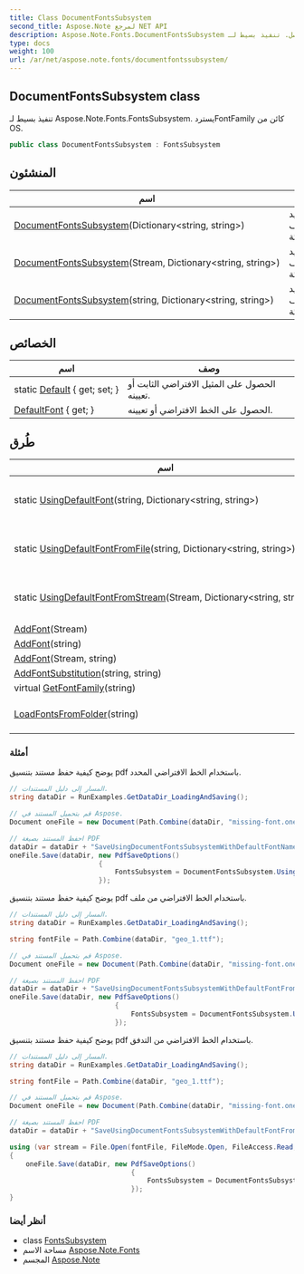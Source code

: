```yaml
---
title: Class DocumentFontsSubsystem
second_title: Aspose.Note لمرجع NET API
description: Aspose.Note.Fonts.DocumentFontsSubsystem فصل. تنفيذ بسيط لـ Aspose.Note.Fonts.FontsSubsystem. يستردFontFamily كائن من OS.
type: docs
weight: 100
url: /ar/net/aspose.note.fonts/documentfontssubsystem/
---
```

## DocumentFontsSubsystem class

تنفيذ بسيط لـ Aspose.Note.Fonts.FontsSubsystem. يستردFontFamily كائن من OS.

```csharp
public class DocumentFontsSubsystem : FontsSubsystem
```

## المنشئون

| اسم | وصف |
| --- | --- |
| [DocumentFontsSubsystem](documentfontssubsystem/#constructor)(Dictionary&lt;string, string&gt;) | يقوم بتهيئة مثيل جديد لملف`DocumentFontsSubsystem` فئة . |
| [DocumentFontsSubsystem](documentfontssubsystem/#constructor_1)(Stream, Dictionary&lt;string, string&gt;) | يقوم بتهيئة مثيل جديد لملف`DocumentFontsSubsystem` فئة . |
| [DocumentFontsSubsystem](documentfontssubsystem/#constructor_2)(string, Dictionary&lt;string, string&gt;) | يقوم بتهيئة مثيل جديد لملف`DocumentFontsSubsystem` فئة . |

## الخصائص

| اسم | وصف |
| --- | --- |
| static [Default](../../aspose.note.fonts/documentfontssubsystem/default/) { get; set; } | الحصول على المثيل الافتراضي الثابت أو تعيينه. |
| [DefaultFont](../../aspose.note.fonts/fontssubsystem/defaultfont/) { get; } | الحصول على الخط الافتراضي أو تعيينه. |

## طُرق

| اسم | وصف |
| --- | --- |
| static [UsingDefaultFont](../../aspose.note.fonts/documentfontssubsystem/usingdefaultfont/)(string, Dictionary&lt;string, string&gt;) | إنشاء مثيل DocumentFontsSubsystem جديد باستخدام اسم الخط الافتراضي المحدد. |
| static [UsingDefaultFontFromFile](../../aspose.note.fonts/documentfontssubsystem/usingdefaultfontfromfile/)(string, Dictionary&lt;string, string&gt;) | إنشاء مثيل DocumentFontsSubsystem جديد باستخدام خط من ملف محدد كملف افتراضي. |
| static [UsingDefaultFontFromStream](../../aspose.note.fonts/documentfontssubsystem/usingdefaultfontfromstream/)(Stream, Dictionary&lt;string, string&gt;) | إنشاء مثيل DocumentFontsSubsystem جديد باستخدام خط من دفق محدد كافتراضي. |
| [AddFont](../../aspose.note.fonts/fontssubsystem/addfont/)(Stream) | أضف الخط. |
| [AddFont](../../aspose.note.fonts/fontssubsystem/addfont/)(string) | أضف الخط. |
| [AddFont](../../aspose.note.fonts/fontssubsystem/addfont/)(Stream, string) | أضف الخط. |
| [AddFontSubstitution](../../aspose.note.fonts/fontssubsystem/addfontsubstitution/)(string, string) | إضافة استبدال الخط . |
| virtual [GetFontFamily](../../aspose.note.fonts/fontssubsystem/getfontfamily/)(string) | يحصل على عائلة الخطوط . |
| [LoadFontsFromFolder](../../aspose.note.fonts/fontssubsystem/loadfontsfromfolder/)(string) | يتم تحميل كافة خطوط TrueType من المجلد المحدد إلى المجموعة الداخلية. |

### أمثلة

يوضح كيفية حفظ مستند بتنسيق pdf باستخدام الخط الافتراضي المحدد.

```csharp
// المسار إلى دليل المستندات.
string dataDir = RunExamples.GetDataDir_LoadingAndSaving();

// قم بتحميل المستند في Aspose.
Document oneFile = new Document(Path.Combine(dataDir, "missing-font.one"));

// احفظ المستند بصيغة PDF
dataDir = dataDir + "SaveUsingDocumentFontsSubsystemWithDefaultFontName_out.pdf";
oneFile.Save(dataDir, new PdfSaveOptions() 
                      {
                          FontsSubsystem = DocumentFontsSubsystem.UsingDefaultFont("Times New Roman")
                      });
```

يوضح كيفية حفظ مستند بتنسيق pdf باستخدام الخط الافتراضي من ملف.

```csharp
// المسار إلى دليل المستندات.
string dataDir = RunExamples.GetDataDir_LoadingAndSaving();

string fontFile = Path.Combine(dataDir, "geo_1.ttf");

// قم بتحميل المستند في Aspose.
Document oneFile = new Document(Path.Combine(dataDir, "missing-font.one"));

// احفظ المستند بصيغة PDF
dataDir = dataDir + "SaveUsingDocumentFontsSubsystemWithDefaultFontFromFile_out.pdf";
oneFile.Save(dataDir, new PdfSaveOptions()
                          {
                              FontsSubsystem = DocumentFontsSubsystem.UsingDefaultFontFromFile(fontFile)
                          });
```

يوضح كيفية حفظ مستند بتنسيق pdf باستخدام الخط الافتراضي من التدفق.

```csharp
// المسار إلى دليل المستندات.
string dataDir = RunExamples.GetDataDir_LoadingAndSaving();

string fontFile = Path.Combine(dataDir, "geo_1.ttf");

// قم بتحميل المستند في Aspose.
Document oneFile = new Document(Path.Combine(dataDir, "missing-font.one"));

// احفظ المستند بصيغة PDF
dataDir = dataDir + "SaveUsingDocumentFontsSubsystemWithDefaultFontFromStream_out.pdf";

using (var stream = File.Open(fontFile, FileMode.Open, FileAccess.Read, FileShare.Read))
{
    oneFile.Save(dataDir, new PdfSaveOptions()
                              {
                                  FontsSubsystem = DocumentFontsSubsystem.UsingDefaultFontFromStream(stream)
                              });
}
```

### أنظر أيضا

* class [FontsSubsystem](../fontssubsystem/)
* مساحة الاسم [Aspose.Note.Fonts](../../aspose.note.fonts/)
* المجسم [Aspose.Note](../../)



